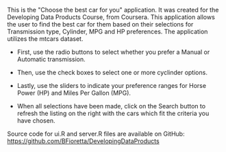 This is the "Choose the best car for you" application.  It was created for the Developing Data Products Course, from Coursera. This application allows the user to find the best car for them based on their selections for Transmission type, Cylinder, MPG and HP preferences.  The application utilizes the mtcars dataset.  

* First, use the radio buttons to select whether you prefer a Manual or Automatic transmission.
* Then, use the check boxes to select one or more cyclinder options.
* Lastly, use the sliders to indicate your preference ranges for Horse Power (HP) and Miles Per Gallon (MPG).

* When all selections have been made, click on the Search button to refresh the listing on the right with the cars which fit the criteria you have chosen.

Source code for ui.R and server.R files are available on GitHub:
https://github.com/BFioretta/DevelopingDataProducts
